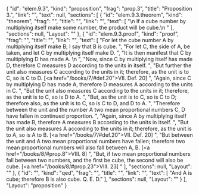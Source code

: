 {
  "id": "elem.9.3",
  "kind": "proposition",
  "frag": "prop.3",
  "title": "Proposition 3.",
  "link": "",
  "text": null,
  "sections": [
    {
      "id": "elem.9.3.theorem",
      "kind": "theorem",
      "frag": "",
      "title": "",
      "link": "",
      "text": [
        "\n       If a cube number by multiplying itself make some number, the product will be cube.\n      "
      ],
      "sections": null,
      "Layout": ""
    },
    {
      "id": "elem.9.3.proof",
      "kind": "proof",
      "frag": "",
      "title": "",
      "link": "",
      "text": [
        "For let the cube number A by multiplying itself make B; I say that B is cube. ",
        "For let C, the side of A, be taken, and let C by multiplying itself make D. ",
        "It is then manifest that C by multiplying D has made A. \n      ",
        "Now, since C by multiplying itself has made D, therefore C measures D according to the units in itself. ",
        "But further the unit also measures C according to the units in it; therefore, as the unit is to C, so is C to D. [<a href=\"/books/7/#def.20\">VII. Def. 20</a>] ",
        "Again, since C by multiplying D has made A, therefore D measures A according to the units in C. ",
        "But the unit also measures C according to the units in it; therefore, as the unit is to C, so is D to A. ",
        "But, as the unit is to C, so is C to D; therefore also, as the unit is to C, so is C to D, and D to A. ",
        "Therefore between the unit and the number A two mean proportional numbers C, D have fallen in continued proportion. ",
        "Again, since A by multiplying itself has made B, therefore A measures B according to the units in itself. ",
        "But the unit also measures A according to the units in it; therefore, as the unit is to A, so is A to B. [<a href=\"/books/7/#def.20\">VII. Def. 20</a>] ",
        "But between the unit and A two mean proportional numbers have fallen; therefore two mean proportional numbers will also fall between A, B. [<a href=\"/books/8/#prop.8\">VIII. 8</a>] ",
        "But, if two mean proportional numbers fall between two numbers, and the first be cube, the second will also be cube. [<a href=\"/books/8/#prop.23\">VIII. 23</a>] "
      ],
      "sections": null,
      "Layout": ""
    },
    {
      "id": "",
      "kind": "qed",
      "frag": "",
      "title": "",
      "link": "",
      "text": [
        "And A is cube; therefore B is also cube. Q. E. D."
      ],
      "sections": null,
      "Layout": ""
    }
  ],
  "Layout": "proposition"
}
